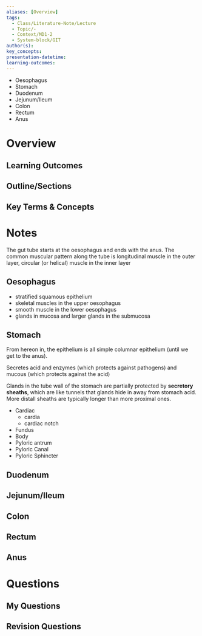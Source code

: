 ```yaml
---
aliases: [Overview]
tags:
  - Class/Literature-Note/Lecture
  - Topic/-
  - Context/MD1-2
  - System-block/GIT
author(s): 
key_concepts: 
presentation-datetime: 
learning-outcomes:
---
```


- Oesophagus
- Stomach
- Duodenum
- Jejunum/Ileum
- Colon
- Rectum
- Anus
# Overview
## Learning Outcomes

## Outline/Sections

## Key Terms & Concepts


# Notes
The gut tube starts at the oesophagus and ends with the anus. The common muscular pattern along the tube is longitudinal muscle in the outer layer, circular (or helical) muscle in the inner layer 
## Oesophagus
- stratified squamous epithelium
- skeletal muscles in the upper oesophagus
- smooth muscle in the lower oesophagus
- glands in mucosa and larger glands in the submucosa
## Stomach
From hereon in, the epithelium is all simple columnar epithelium (until we get to the anus). 

Secretes acid and enzymes (which protects against pathogens) and mucous (which protects against the acid)

Glands in the tube wall of the stomach are partially protected by **secretory sheaths**, which are like tunnels that glands hide in away from stomach acid. More distall sheaths are typically longer than more proximal ones. 

- Cardiac
	- cardia
	- cardiac notch
- Fundus
- Body
- Pyloric antrum
- Pyloric Canal
- Pyloric Sphincter
## Duodenum
## Jejunum/Ileum
## Colon
## Rectum
## Anus

# Questions

## My Questions
## Revision Questions




